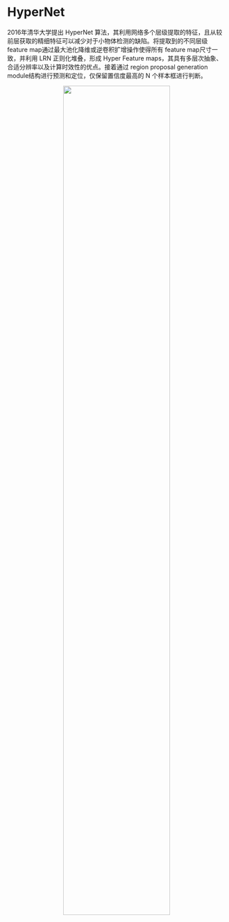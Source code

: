 
# HyperNet


2016年清华大学提出 HyperNet 算法，其利用网络多个层级提取的特征，且从较前层获取的精细特征可以减少对于小物体检测的缺陷。将提取到的不同层级 feature map通过最大池化降维或逆卷积扩增操作使得所有 feature map尺寸一致，并利用 LRN 正则化堆叠，形成 Hyper
Feature maps，其具有多层次抽象、合适分辨率以及计算时效性的优点。接着通过 region proposal generation module结构进行预测和定位，仅保留置信度最高的 N 个样本框进行判断。

<p align="center">
    <img width="70%" height="70%" src="http://images.iterate.site/blog/image/180922/Kecbh2JeCI.png?imageslim">
</p>
